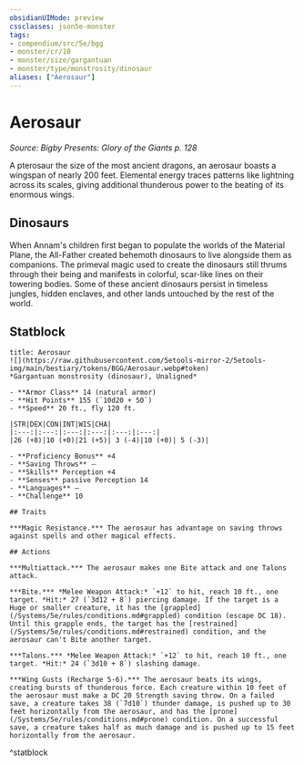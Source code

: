 ```yaml
---
obsidianUIMode: preview
cssclasses: json5e-monster
tags:
- compendium/src/5e/bgg
- monster/cr/10
- monster/size/gargantuan
- monster/type/monstrosity/dinosaur
aliases: ["Aerosaur"]
---
```

# Aerosaur
*Source: Bigby Presents: Glory of the Giants p. 128*  

A pterosaur the size of the most ancient dragons, an aerosaur boasts a wingspan of nearly 200 feet. Elemental energy traces patterns like lightning across its scales, giving additional thunderous power to the beating of its enormous wings.

## Dinosaurs

When Annam's children first began to populate the worlds of the Material Plane, the All-Father created behemoth dinosaurs to live alongside them as companions. The primeval magic used to create the dinosaurs still thrums through their being and manifests in colorful, scar-like lines on their towering bodies. Some of these ancient dinosaurs persist in timeless jungles, hidden enclaves, and other lands untouched by the rest of the world.

## Statblock

```ad-statblock
title: Aerosaur
![](https://raw.githubusercontent.com/5etools-mirror-2/5etools-img/main/bestiary/tokens/BGG/Aerosaur.webp#token)
*Gargantuan monstrosity (dinosaur), Unaligned*

- **Armor Class** 14 (natural armor)
- **Hit Points** 155 (`10d20 + 50`)
- **Speed** 20 ft., fly 120 ft.

|STR|DEX|CON|INT|WIS|CHA|
|:---:|:---:|:---:|:---:|:---:|:---:|
|26 (+8)|10 (+0)|21 (+5)| 3 (-4)|10 (+0)| 5 (-3)|

- **Proficiency Bonus** +4
- **Saving Throws** ⏤
- **Skills** Perception +4
- **Senses** passive Perception 14
- **Languages** —
- **Challenge** 10

## Traits

***Magic Resistance.*** The aerosaur has advantage on saving throws against spells and other magical effects.

## Actions

***Multiattack.*** The aerosaur makes one Bite attack and one Talons attack.

***Bite.*** *Melee Weapon Attack:* `+12` to hit, reach 10 ft., one target. *Hit:* 27 (`3d12 + 8`) piercing damage. If the target is a Huge or smaller creature, it has the [grappled](/Systems/5e/rules/conditions.md#grappled) condition (escape DC 18). Until this grapple ends, the target has the [restrained](/Systems/5e/rules/conditions.md#restrained) condition, and the aerosaur can't Bite another target.

***Talons.*** *Melee Weapon Attack:* `+12` to hit, reach 10 ft., one target. *Hit:* 24 (`3d10 + 8`) slashing damage.

***Wing Gusts (Recharge 5-6).*** The aerosaur beats its wings, creating bursts of thunderous force. Each creature within 10 feet of the aerosaur must make a DC 20 Strength saving throw. On a failed save, a creature takes 38 (`7d10`) thunder damage, is pushed up to 30 feet horizontally from the aerosaur, and has the [prone](/Systems/5e/rules/conditions.md#prone) condition. On a successful save, a creature takes half as much damage and is pushed up to 15 feet horizontally from the aerosaur.
```
^statblock